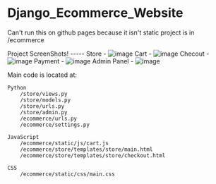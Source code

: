 # Django_Ecommerce_Website
Can't run this on github pages because it isn't static
project is in /ecommerce

Project ScreenShots!
    -----
    Store - ![image](https://github.com/Vannn9/Django_Ecommerce_Website/assets/95726920/4fb71f2e-8fad-4c0b-bb73-8e238276f8d0)
    Cart - ![image](https://github.com/Vannn9/Django_Ecommerce_Website/assets/95726920/87b65514-a478-43fc-869b-fd7235478082)
    Checout - ![image](https://github.com/Vannn9/Django_Ecommerce_Website/assets/95726920/c141df43-b061-4276-9ecb-361f10ecc26b)
    Payment - ![image](https://github.com/Vannn9/Django_Ecommerce_Website/assets/95726920/e60c5687-51b8-4d5d-901e-6edac0175f00)
    Admin Panel - ![image](https://github.com/Vannn9/Django_Ecommerce_Website/assets/95726920/e4587982-3c7b-466c-9159-555e71420050)

Main code is located at:

    Python
        /store/views.py
        /store/models.py
        /store/urls.py
        /store/admin.py
        /ecommerce/urls.py
        /ecommerce/settings.py
        
    JavaScript
        /ecommerce/static/js/cart.js
        /ecommerce/store/templates/store/main.html
        /ecommerce/store/templates/store/checkout.html

    CSS
        /ecommerce/static/css/main.css
